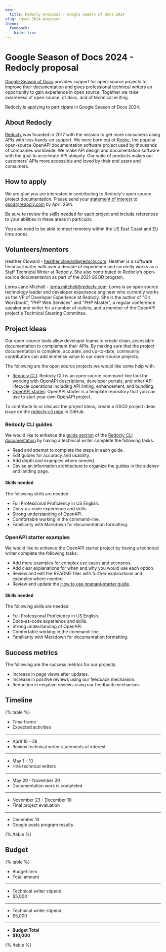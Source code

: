 ```yaml
---
seo:
  title: Redocly proposal - Google Season of Docs 2024
slug: /gsod-2024-proposal
theme:
  feedback:
    hide: true
---
```


# Google Season of Docs 2024 - Redocly proposal

[Google Season of Docs](https://developers.google.com/season-of-docs) provides support for open-source projects to improve their documentation and gives professional technical writers an opportunity to gain experience in open source.
Together we raise awareness of open source, of docs, and of technical writing.

Redocly is applying to participate in Google Season of Docs 2024.

## About Redocly

[Redocly](https://redocly.com/) was founded in 2017 with the mission to get more consumers using APIs with less hands-on support.
We were born out of [Redoc](https://redocly.com/docs/redoc/), the popular open-source OpenAPI documentation software project used by thousands of companies worldwide.
We make API design and documentation software with the goal to accelerate API ubiquity.
Our suite of products makes our customers’ APIs more accessible and loved by their end users and consumers.

## How to apply

We are glad you are interested in contributing to Redocly's open source project documentation.
Please send your [statement of interest](https://developers.google.com/season-of-docs/docs/tech-writer-statement) to [gsod@redocly.com](mailto:gsod@redocly.com) by April 26th.

Be sure to review the skills needed for each project and include references to your abilities in these areas in particular.

You also need to be able to meet remotely within the US East Coast and EU time zones.

## Volunteers/mentors

<!-- vale off -->

Heather Cloward - [heather.cloward@redocly.com](mailto:heather.cloward@redocly.com): Heather is a software technical writer with over a decade of experience and currently works as a Staff Technical Writer at Redocly. She also contributed to Redocly’s open-source documentation as part of the 2021 GSOD program.

Lorna Jane Mitchell - [lorna.mitchell@redocly.com](mailto:lorna.mitchell@redocly.com): Lorna is an open source technology leader and developer experience engineer who currently works as the VP of Developer Experience at Redocly. She is the author of "Git Workbook", "PHP Web Services" and "PHP Master", a regular conference speaker and writer for a number of outlets, and a member of the OpenAPI project's Technical Steering Committee.

<!-- vale on -->

## Project ideas

Our open-source tools allow developer teams to create clean, accessible documentation to complement their APIs.
By making sure that the project documentation is complete, accurate, and up-to-date, community contributors can add immense value to our open-source projects.

The following are the open source projects we would like some help with:

- [Redocly CLI](https://github.com/Redocly/redocly-cli): Redocly CLI is an open source command-line tool for working with OpenAPI descriptions, developer portals, and other API lifecycle operations including API linting, enhancement, and bundling.
- [OpenAPI starter](https://github.com/Redocly/openapi-starter): OpenAPI starter is a template repository that you can use to start your own OpenAPI project.

To contribute to or discuss the project ideas, create a GSOD project ideas issue on the [redocly-cli repo](https://github.com/Redocly/redocly-cli/tree/main) in GitHub.

### Redocly CLI guides

We would like to enhance the [guide section](https://redocly.com/docs/cli/guides/) of the [Redocly CLI documentation](https://redocly.com/docs/cli/) by having a technical writer complete the following tasks:

- Read and attempt to complete the steps in each guide.
- Edit guides for accuracy and usability.
- Add depth and examples where needed.
- Devise an information architecture to organize the guides in the sidenav and landing page.

#### Skills needed

The following skills are needed:

- Full Professional Proficiency in US English.
- Docs-as-code experience and skills.
- Strong understanding of OpenAPI.
- Comfortable working in the command-line.
- Familiarity with Markdown for documentation formatting.

### OpenAPI starter examples

We would like to enhance the OpenAPI starter project by having a technical writer complete the following tasks:

- Add more examples for complex use cases and scenarios.
- Add clear explanations for when and why you would use each option.
- Review and edit the README files with further explanations and examples where needed.
- Review and update the [How to use openapi-starter guide](https://redocly.com/docs/cli/openapi-starter/).

#### Skills needed

The following skills are needed:

- Full Professional Proficiency in US English.
- Docs-as-code experience and skills.
- Strong understanding of OpenAPI.
- Comfortable working in the command-line.
- Familiarity with Markdown for documentation formatting.

## Success metrics

The following are the success metrics for our projects:

- Increase in page views after updates.
- Increase in positive reviews using our feedback mechanism.
- Reduction in negative reviews using our feedback mechanism.

## Timeline

{% table %}

- Time frame
- Expected activities

---

- April 10 - 28
- Review technical writer statements of interest

---

- May 1 - 10
- Hire technical writers

---

- May 20 - November 20
- Documentation work is completed

---

- November 23 - December 10
- Final project evaluation

---

- December 13
- Google posts program results

{% /table %}

## Budget

{% table %}

- Budget item
- Total amount

---

- Technical writer stipend
- $5,000

---

- Technical writer stipend
- $5,000

---

- **Budget Total**
- **$10,000**

{% /table %}
